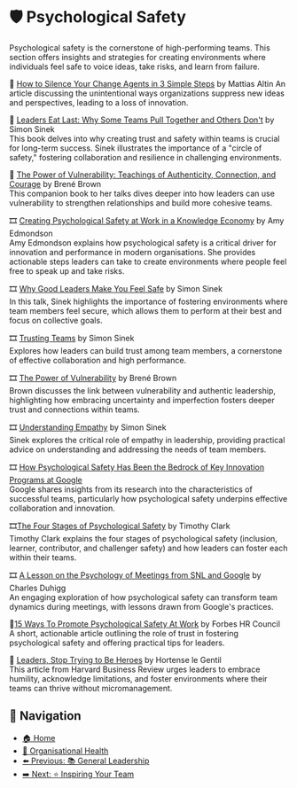 # 🛡️ Psychological Safety

Psychological safety is the cornerstone of high-performing teams. This section offers insights and strategies for creating environments where individuals feel safe to voice ideas, take risks, and learn from failure.

📄 [How to Silence Your Change Agents in 3 Simple Steps](https://mattiasaltin.substack.com/p/how-to-silence-your-change-agents?r=dy49w) by Mattias Altin
An article discussing the unintentional ways organizations suppress new ideas and perspectives, leading to a loss of innovation.

📘 [Leaders Eat Last: Why Some Teams Pull Together and Others Don't](https://www.goodreads.com/book/show/16144853-leaders-eat-last) by Simon Sinek  
This book delves into why creating trust and safety within teams is crucial for long-term success. Sinek illustrates the importance of a "circle of safety," fostering collaboration and resilience in challenging environments.

📘 [The Power of Vulnerability: Teachings of Authenticity, Connection, and Courage](https://www.amazon.com/dp/B00D1Z9RFU) by Brené Brown  
This companion book to her talks dives deeper into how leaders can use vulnerability to strengthen relationships and build more cohesive teams.

🎞 [Creating Psychological Safety at Work in a Knowledge Economy](https://youtu.be/KUo1QwVcCv0) by Amy Edmondson  
Amy Edmondson explains how psychological safety is a critical driver for innovation and performance in modern organisations. She provides actionable steps leaders can take to create environments where people feel free to speak up and take risks.

🎞 [Why Good Leaders Make You Feel Safe](https://youtu.be/lmyZMtPVodo) by Simon Sinek  
In this talk, Sinek highlights the importance of fostering environments where team members feel secure, which allows them to perform at their best and focus on collective goals.

🎞 [Trusting Teams](https://youtu.be/W5qQJhe7sLE) by Simon Sinek  
Explores how leaders can build trust among team members, a cornerstone of effective collaboration and high performance.

🎞 [The Power of Vulnerability](https://youtu.be/iCvmsMzlF7o) by Brené Brown  
Brown discusses the link between vulnerability and authentic leadership, highlighting how embracing uncertainty and imperfection fosters deeper trust and connections within teams.

🎞 [Understanding Empathy](https://youtu.be/pi86Nr9Mdms) by Simon Sinek  
Sinek explores the critical role of empathy in leadership, providing practical advice on understanding and addressing the needs of team members.

🎞 [How Psychological Safety Has Been the Bedrock of Key Innovation Programs at Google](https://www.youtube.com/watch?v=-zrLI-Osg88)  
Google shares insights from its research into the characteristics of successful teams, particularly how psychological safety underpins effective collaboration and innovation.

🎞[The Four Stages of Psychological Safety](https://www.youtube.com/watch?v=hc68qSppJio) by Timothy Clark  
Timothy Clark explains the four stages of psychological safety (inclusion, learner, contributor, and challenger safety) and how leaders can foster each within their teams.

🎞 [A Lesson on the Psychology of Meetings from SNL and Google](https://www.youtube.com/watch?v=_NqdKdafRfk) by Charles Duhigg  
An engaging exploration of how psychological safety can transform team dynamics during meetings, with lessons drawn from Google's practices.

📄[15 Ways To Promote Psychological Safety At Work](https://www.forbes.com/councils/forbesbusinesscouncil/2020/12/07/15-ways-to-promote-psychological-safety-at-work/) by Forbes HR Council  
A short, actionable article outlining the role of trust in fostering psychological safety and offering practical tips for leaders.

🔗 [Leaders, Stop Trying to Be Heroes](https://hbr.org/2021/10/leaders-stop-trying-to-be-heroes) by Hortense le Gentil  
This article from Harvard Business Review urges leaders to embrace humility, acknowledge limitations, and foster environments where their teams can thrive without micromanagement.

## 🧭 Navigation

- [🏠 Home](../../README.md)
- [🧠 Organisational Health](../README.md)
- [⬅️ Previous: 📚 General Leadership](general-leadership.md)
- [➡️ Next: ⭐ Inspiring Your Team](inspiring-your-team.md)
